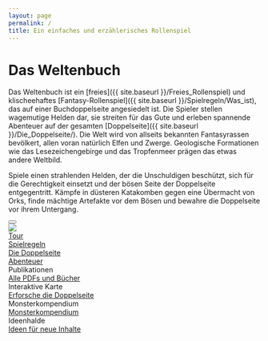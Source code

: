 ```yaml
---
layout: page
permalink: /
title: Ein einfaches und erzählerisches Rollenspiel
---
```


# Das Weltenbuch

Das Weltenbuch ist ein [freies]({{ site.baseurl }}/Freies_Rollenspiel) und klischeehaftes [Fantasy-Rollenspiel]({{ site.baseurl }}/Spielregeln/Was_ist), das auf einer Buchdoppelseite angesiedelt ist. Die Spieler stellen wagemutige Helden dar, sie streiten für das Gute und erleben spannende Abenteuer auf der gesamten [Doppelseite]({{ site.baseurl }}/Die_Doppelseite/). Die Welt wird von allseits bekannten Fantasyrassen bevölkert, allen voran natürlich Elfen und Zwerge. Geologische Formationen wie das Lesezeichengebirge und das Tropfenmeer prägen das etwas andere Weltbild.

Spiele einen strahlenden Helden, der die Unschuldigen beschützt, sich für die Gerechtigkeit einsetzt und der bösen Seite der Doppelseite entgegentritt. Kämpfe in düsteren Katakomben gegen eine Übermacht von Orks, finde mächtige Artefakte vor dem Bösen und bewahre die Doppelseite vor ihrem Untergang.

<div id="Carousel" class="carousel slide bg-leder overflow-hidden rounded-top" data-bs-ride="carousel" data-bs-interval="5000" data-bs-touch="true" data-bs-pause="hover">
  <div class="carousel-indicators">
    <button data-bs-target="#myCarousel" data-bs-slide-to="0" class="active"></button>
  </div>
  <div class="carousel-inner">
    <div class="carousel-item text-center active">
      <img class="img-fluid" src="{{ site.baseurl }}/assets/images/startseite0.jpg">
    </div>
  </div>
  <!--
  <a class="carousel-control-prev" href="#myCarousel" role="button" data-bs-slide="prev">
    <span class="carousel-control-prev-icon" aria-hidden="true"></span>
  </a>
  <a class="carousel-control-next" href="#myCarousel" role="button" data-bs-slide="next">
    <span class="carousel-control-next-icon" aria-hidden="true"></span>
  </a>
  -->
</div>
<div class="row bg-brown g-0 text-center rounded-bottom mb-3">
    <div class="col clickable border-end p-2">
        <a href="{{ site.baseurl }}/Tour/" class="link-light">Tour</a>
    </div>
    <div class="col clickable border-end p-2">
        <a href="{{ site.baseurl }}/Spielregeln/" class="link-light">Spielregeln</a>
    </div>
    <div class="col clickable border-end p-2">
        <a href="{{ site.baseurl }}/Die_Doppelseite/" class="link-light">Die Doppelseite</a>
    </div>
    <div class="col clickable p-2">
        <a href="{{ site.baseurl }}/Abenteuer/" class="link-light">Abenteuer</a>
    </div>
</div>

<div class="row row-cols-1 row-cols-sm-2 row-cols-lg-3 g-4 mb-3">
    <div class="col">
        <div class="card bg-leder text-light h-100 clickable">
            <div class="card-header bg-leder">Publikationen</div>
            <div class="card-body"></div>
            <div class="card-footer mt-6 bg-leder">
                <a class="link-light" href="{{ site.baseurl }}/Publikationen/">Alle PDFs und Bücher</a>
            </div>
        </div>
    </div>
    <div class="col">
        <div class="card bg-doppelseite text-light h-100 clickable">
            <div class="card-header bg-leder">Interaktive Karte</div>
            <div class="card-body"></div>
            <div class="card-footer mt-6 bg-leder">
                <a class="link-light" href="{{ site.baseurl }}/Die_Doppelseite/Karte/">Erforsche die Doppelseite</a>
            </div>
        </div>
    </div>
    <div class="col">
        <div class="card bg-leder text-light h-100 clickable">
            <div class="card-header bg-leder">Monsterkompendium</div>
            <div class="card-body"></div>
            <div class="card-footer mt-6 bg-leder">
                <a class="link-light" href="{{ site.baseurl }}/Monsterkompendium/">Monsterkompendium</a>
            </div>
        </div>
    </div>
    <div class="col">
        <div class="card bg-leder text-light h-100 clickable">
            <div class="card-header bg-leder">Ideenhalde</div>
            <div class="card-body"></div>
            <div class="card-footer mt-6 bg-leder">
                <a class="link-light" href="{{ site.baseurl }}/Wiki/">Ideen für neue Inhalte</a>
            </div>
        </div>
    </div>
</div>
